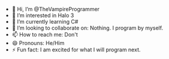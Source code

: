 - 👋 Hi, I’m @TheVampireProgrammer
- 👀 I’m interested in Halo 3
- 🌱 I’m currently learning C#
- 💞️ I’m looking to collaborate on: Nothing. I program by myself.
- 📫 How to reach me: Don't
- 😄 Pronouns: He/Him
- ⚡ Fun fact: I am excited for what I will program next.

<!---
TheVampireProgrammer/TheVampireProgrammer is a ✨ special ✨ repository because its `README.md` (this file) appears on your GitHub profile.
You can click the Preview link to take a look at your changes.
--->
